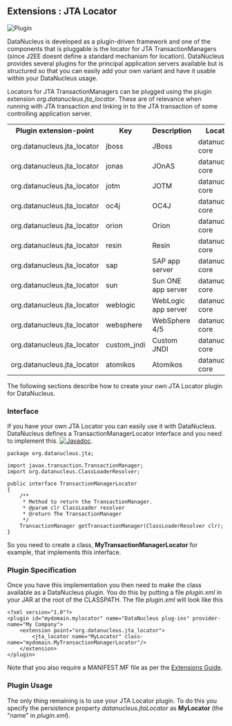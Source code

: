 <head><title>Extensions : JTA Locator</title></head>

## Extensions : JTA Locator
![Plugin](../../images/nucleus_plugin.gif)

DataNucleus is developed as a plugin-driven framework and one of the components that is pluggable is 
the locator for JTA TransactionManagers (since J2EE doesnt define a standard mechanism for location). 
DataNucleus provides several plugins for the principal application servers available but is structured 
so that you can easily add your own variant and have it usable within your DataNucleus usage.

Locators for JTA TransactionManagers can be plugged using the plugin extension _org.datanucleus.jta_locator_. 
These are of relevance when running with JTA transaction and linking in to the JTA transaction of some controlling application server.

<table>
    <tr>
        <th>Plugin extension-point</th>
        <th>Key</th>
        <th>Description</th>
        <th width="80">Location</th>
    </tr>
    <tr>
        <td>org.datanucleus.jta_locator</td>
        <td>jboss</td>
        <td>JBoss</td>
        <td>datanucleus-core</td>
    </tr>
    <tr>
        <td>org.datanucleus.jta_locator</td>
        <td>jonas</td>
        <td>JOnAS</td>
        <td>datanucleus-core</td>
    </tr>
    <tr>
        <td>org.datanucleus.jta_locator</td>
        <td>jotm</td>
        <td>JOTM</td>
        <td>datanucleus-core</td>
    </tr>
    <tr>
        <td>org.datanucleus.jta_locator</td>
        <td>oc4j</td>
        <td>OC4J</td>
        <td>datanucleus-core</td>
    </tr>
    <tr>
        <td>org.datanucleus.jta_locator</td>
        <td>orion</td>
        <td>Orion</td>
        <td>datanucleus-core</td>
    </tr>
    <tr>
        <td>org.datanucleus.jta_locator</td>
        <td>resin</td>
        <td>Resin</td>
        <td>datanucleus-core</td>
    </tr>
    <tr>
        <td>org.datanucleus.jta_locator</td>
        <td>sap</td>
        <td>SAP app server</td>
        <td>datanucleus-core</td>
    </tr>
    <tr>
        <td>org.datanucleus.jta_locator</td>
        <td>sun</td>
        <td>Sun ONE app server</td>
        <td>datanucleus-core</td>
    </tr>
    <tr>
        <td>org.datanucleus.jta_locator</td>
        <td>weblogic</td>
        <td>WebLogic app server</td>
        <td>datanucleus-core</td>
    </tr>
    <tr>
        <td>org.datanucleus.jta_locator</td>
        <td>websphere</td>
        <td>WebSphere 4/5</td>
        <td>datanucleus-core</td>
    </tr>
    <tr>
        <td>org.datanucleus.jta_locator</td>
        <td>custom_jndi</td>
        <td>Custom JNDI</td>
        <td>datanucleus-core</td>
    </tr>
    <tr>
        <td>org.datanucleus.jta_locator</td>
        <td>atomikos</td>
        <td>Atomikos</td>
        <td>datanucleus-core</td>
    </tr>
</table>

The following sections describe how to create your own JTA Locator plugin for DataNucleus.

### Interface

If you have your own JTA Locator you can easily use it with DataNucleus. DataNucleus defines a TransactionManagerLocator interface and you need to implement this.
[![Javadoc](../../images/javadoc.gif)](http://www.datanucleus.org/javadocs/core/latest/org/datanucleus/jta/TransactionManagerLocator.html).


    package org.datanucleus.jta;
    
    import javax.transaction.TransactionManager;
    import org.datanucleus.ClassLoaderResolver;
    
    public interface TransactionManagerLocator
    {
        /**
         * Method to return the TransactionManager.
         * @param clr ClassLoader resolver
         * @return The TransactionManager
         */
        TransactionManager getTransactionManager(ClassLoaderResolver clr);
    }

So you need to create a class, __MyTransactionManagerLocator__ for example, that implements this interface.


### Plugin Specification

Once you have this implementation you then need to make the class available as a DataNucleus plugin.
You do this by putting a file _plugin.xml_ in your JAR at the root of the CLASSPATH. The file _plugin.xml_ will look like this


	<?xml version="1.0"?>
	<plugin id="mydomain.mylocator" name="DataNucleus plug-ins" provider-name="My Company">
    	<extension point="org.datanucleus.jta_locator">
        	<jta_locator name="MyLocator" class-name="mydomain.MyTransactionManagerLocator"/>
    	</extension>
	</plugin>

Note that you also require a MANIFEST.MF file as per the [Extensions Guide](index.html).

### Plugin Usage

The only thing remaining is to use your JTA Locator plugin. To do this you specify the persistence property _datanucleus.jtaLocator_ 
as __MyLocator__ (the "name" in _plugin.xml_).
